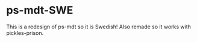 # ps-mdt-SWE
This is a redesign of ps-mdt so it is Swedish! Also remade so it works with pickles-prison.
